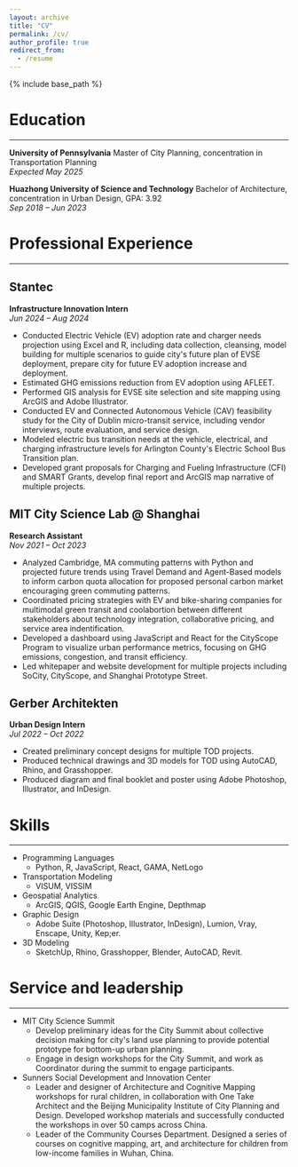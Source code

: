 ```yaml
---
layout: archive
title: "CV"
permalink: /cv/
author_profile: true
redirect_from:
  - /resume
---
```


{% include base_path %}

# Education
---

**University of Pennsylvania** 
Master of City Planning, concentration in Transportation Planning  
*Expected May 2025*  


**Huazhong University of Science and Technology** 
Bachelor of Architecture, concentration in Urban Design, GPA: 3.92  
*Sep 2018 – Jun 2023*  


# Professional Experience
---

## Stantec  
**Infrastructure Innovation Intern**  
*Jun 2024 – Aug 2024*  

- Conducted Electric Vehicle (EV) adoption rate and charger needs projection using Excel and R, including data collection, cleansing, model building for multiple scenarios to guide city's future plan of EVSE deployment, prepare city for future EV adoption increase and deployment.
- Estimated GHG emissions reduction from EV adoption using AFLEET.
- Performed GIS analysis for EVSE site selection and site mapping using ArcGIS and Adobe Illustrator.
- Conducted EV and Connected Autonomous Vehicle (CAV) feasibility study for the City of Dublin micro-transit service, including vendor interviews, route evaluation, and service design.
- Modeled electric bus transition needs at the vehicle, electrical, and charging infrastructure levels for Arlington County's Electric School Bus Transition plan.
- Developed grant proposals for Charging and Fueling Infrastructure (CFI) and SMART Grants, develop final report and ArcGIS map narrative of multiple projects.

## MIT City Science Lab @ Shanghai  
**Research Assistant**  
*Nov 2021 – Oct 2023*  

- Analyzed Cambridge, MA commuting patterns with Python and projected future trends using Travel Demand and Agent-Based models to inform carbon quota allocation for proposed personal carbon market encouraging green commuting patterns. 
- Coordinated pricing strategies with EV and bike-sharing companies for multimodal green transit and coolabortion between different stakeholders about technology integration, collaborative pricing, and service area indentification.
- Developed a dashboard using JavaScript and React for the CityScope Program to visualize urban performance metrics, focusing on GHG emissions, congestion, and transit efficiency.
- Led whitepaper and website development for multiple projects including SoCity, CityScope, and Shanghai Prototype Street.

## Gerber Architekten  
**Urban Design Intern**  
*Jul 2022 – Oct 2022*  

- Created preliminary concept designs for multiple TOD projects.
- Produced technical drawings and 3D models for TOD using AutoCAD, Rhino, and Grasshopper.
- Produced diagram and final booklet and poster using Adobe Photoshop, Illustrator, and InDesign.

# Skills
---

* Programming Languages
  - Python, R, JavaScript, React, GAMA, NetLogo
* Transportation Modeling
  - VISUM, VISSIM
* Geospatial Analytics
  - ArcGIS, QGIS, Google Earth Engine, Depthmap
* Graphic Design
  - Adobe Suite (Photoshop, Illustrator, InDesign), Lumion, Vray, Enscape, Unity, Kep;er. 
* 3D Modeling
  - SketchUp, Rhino, Grasshopper, Blender, AutoCAD, Revit.
  
# Service and leadership
---
* MIT City Science Summit
  - Develop preliminary ideas for the City Summit about collective decision making for city's land use planning to provide potential prototype for bottom-up urban planning.
  - Engage in design workshops for the City Summit, and work as Coordinator during the summit to engage participants.
* Sunners Social Development and Innovation Center
  - Leader and designer of Architecture and Cognitive Mapping workshops for rural children, in collaboration with One Take Architect and the Beijing Municipality Institute of City Planning and Design. Developed workshop materials and successfully conducted the workshops in over 50 camps across China.
  - Leader of the Community Courses Department. Designed a series of courses on cognitive mapping, art, and architecture for children from low-income families in Wuhan, China.

